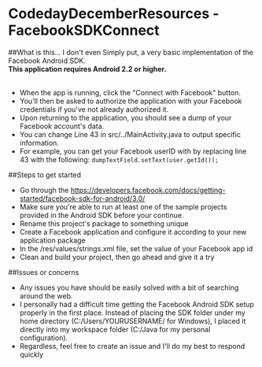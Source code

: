 CodedayDecemberResources - FacebookSDKConnect
========================

##What is this... I don't even
Simply put, a very basic implementation of the Facebook Android SDK.
<br />
<strong>This application requires Android 2.2 or higher.</strong>
<br /><br />
+ When the app is running, click the "Connect with Facebook" button.
+ You'll then be asked to authorize the application with your Facebook credentials if you've not already authorized it.
+ Upon returning to the application, you should see a dump of your Facebook account's data.
+ You can change Line 43 in src/../MainActivity.java to output specific information.
+ For example, you can get your Facebook userID with by replacing line 43 with the following:
	`dumpTextField.setText(user.getId());`

##Steps to get started
+ Go through the https://developers.facebook.com/docs/getting-started/facebook-sdk-for-android/3.0/
+ Make sure you're able to run at least one of the sample projects provided in the Android SDK before your continue.
+ Rename this project's package to something unique
+ Create a Facebook application and configure it according to your new application package
+ In the /res/values/strings.xml file, set the value of your Facebook app id
+ Clean and build your project, then go ahead and give it a try

##Issues or concerns
+ Any issues you have should be easily solved with a bit of searching around the web.
+ I personally had a difficult time getting the Facebook Android SDK setup properly in the first place.
Instead of placing the SDK folder under my home directory (C:/Users/YOURUSERNAME/ for Windows), I placed it directly into my workspace folder (C:/Java for my personal configuration).
+ Regardless, feel free to create an issue and I'll do my best to respond quickly